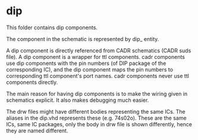 
# dip

This folder contains dip components.

The <PART> component in the schematic is represented by dip_<PART> entity.

A dip component is directly referenced from CADR schematics (CADR suds file). A dip component is a wrapper for ttl components. cadr components use dip components with the pin numbers (of DIP package of the corresponding IC), and the dip component maps the pin numbers to corresponding ttl component's port names. cadr components never use ttl components directly.

The main reason for having dip components is to make the wiring given in schematics explicit. It also makes debugging much easier.

The drw files might have different bodies representing the same ICs. The aliases in the dip.vhd represents these (e.g. 74s02o). These are the same ICs, same IC packages, only the body in drw file is shown differently, hence they are named different.